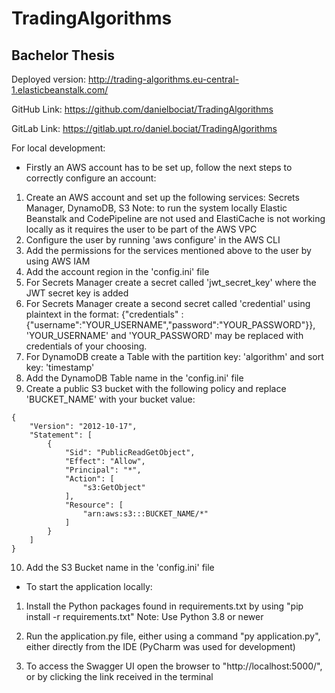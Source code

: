 # TradingAlgorithms

## Bachelor Thesis ## 
Deployed version: http://trading-algorithms.eu-central-1.elasticbeanstalk.com/

GitHub Link: https://github.com/danielbociat/TradingAlgorithms

GitLab Link: https://gitlab.upt.ro/daniel.bociat/TradingAlgorithms

For local development:

- Firstly an AWS account has to be set up, follow the next steps to correctly configure an account:

1. Create an AWS account and set up the following services: Secrets Manager, DynamoDB, S3
    Note: to run the system locally Elastic Beanstalk and CodePipeline are not used
        and ElastiCache is not working locally as it requires the user to be part of the AWS VPC
2. Configure the user by running 'aws configure' in the AWS CLI
3. Add the permissions for the services mentioned above to the user by using AWS IAM
4. Add the account region in the 'config.ini' file
5. For Secrets Manager create a secret called 'jwt_secret_key' where the JWT secret key is added
6. For Secrets Manager create a second secret called 'credential' using plaintext in the format:
    {"credentials" : {"username":"YOUR_USERNAME","password":"YOUR_PASSWORD"}}, 'YOUR_USERNAME' and 'YOUR_PASSWORD' may
    be replaced with credentials of your choosing.
7. For DynamoDB create a Table with the partition key: 'algorithm' and sort key: 'timestamp'
8. Add the DynamoDB Table name in the 'config.ini' file
9. Create a public S3 bucket with the following policy and replace 'BUCKET_NAME' with your bucket value:
```
{
    "Version": "2012-10-17",
    "Statement": [
        {
            "Sid": "PublicReadGetObject",
            "Effect": "Allow",
            "Principal": "*",
            "Action": [
                "s3:GetObject"
            ],
            "Resource": [
                "arn:aws:s3:::BUCKET_NAME/*"
            ]
        }
    ]
}
```

10. Add the S3 Bucket name in the 'config.ini' file


- To start the application locally:

1. Install the Python packages found in requirements.txt by using "pip install -r requirements.txt"
    Note: Use Python 3.8 or newer

2. Run the application.py file, either using a command "py application.py", either directly from the IDE (PyCharm was used for development)

3. To access the Swagger UI open the browser to "http://localhost:5000/", or by clicking the link received in the terminal
